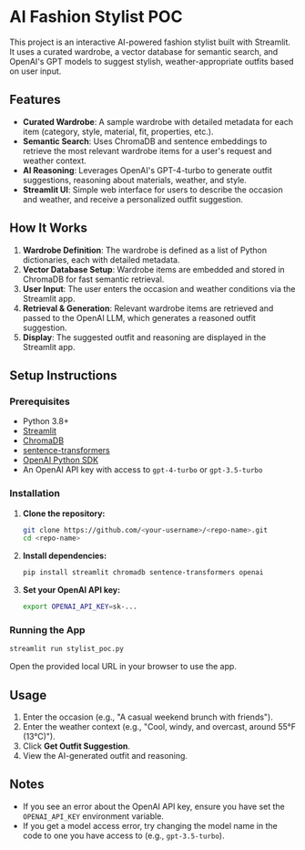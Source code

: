 # AI Fashion Stylist POC

This project is an interactive AI-powered fashion stylist built with Streamlit. It uses a curated wardrobe, a vector database for semantic search, and OpenAI's GPT models to suggest stylish, weather-appropriate outfits based on user input.

## Features

- **Curated Wardrobe**: A sample wardrobe with detailed metadata for each item (category, style, material, fit, properties, etc.).
- **Semantic Search**: Uses ChromaDB and sentence embeddings to retrieve the most relevant wardrobe items for a user's request and weather context.
- **AI Reasoning**: Leverages OpenAI's GPT-4-turbo to generate outfit suggestions, reasoning about materials, weather, and style.
- **Streamlit UI**: Simple web interface for users to describe the occasion and weather, and receive a personalized outfit suggestion.

## How It Works

1. **Wardrobe Definition**: The wardrobe is defined as a list of Python dictionaries, each with detailed metadata.
2. **Vector Database Setup**: Wardrobe items are embedded and stored in ChromaDB for fast semantic retrieval.
3. **User Input**: The user enters the occasion and weather conditions via the Streamlit app.
4. **Retrieval & Generation**: Relevant wardrobe items are retrieved and passed to the OpenAI LLM, which generates a reasoned outfit suggestion.
5. **Display**: The suggested outfit and reasoning are displayed in the Streamlit app.

## Setup Instructions

### Prerequisites

- Python 3.8+
- [Streamlit](https://streamlit.io/)
- [ChromaDB](https://docs.trychroma.com/)
- [sentence-transformers](https://www.sbert.net/)
- [OpenAI Python SDK](https://github.com/openai/openai-python)
- An OpenAI API key with access to `gpt-4-turbo` or `gpt-3.5-turbo`

### Installation

1. **Clone the repository:**
    ```bash
    git clone https://github.com/<your-username>/<repo-name>.git
    cd <repo-name>
    ```

2. **Install dependencies:**
    ```bash
    pip install streamlit chromadb sentence-transformers openai
    ```

3. **Set your OpenAI API key:**
    ```bash
    export OPENAI_API_KEY=sk-...
    ```

### Running the App

```bash
streamlit run stylist_poc.py
```

Open the provided local URL in your browser to use the app.

## Usage

1. Enter the occasion (e.g., "A casual weekend brunch with friends").
2. Enter the weather context (e.g., "Cool, windy, and overcast, around 55°F (13°C)").
3. Click **Get Outfit Suggestion**.
4. View the AI-generated outfit and reasoning.

## Notes

- If you see an error about the OpenAI API key, ensure you have set the `OPENAI_API_KEY` environment variable.
- If you get a model access error, try changing the model name in the code to one you have access to (e.g., `gpt-3.5-turbo`).


